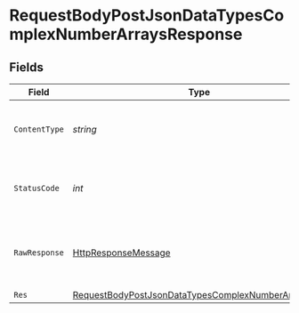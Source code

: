# RequestBodyPostJsonDataTypesComplexNumberArraysResponse


## Fields

| Field                                                                                                                               | Type                                                                                                                                | Required                                                                                                                            | Description                                                                                                                         |
| ----------------------------------------------------------------------------------------------------------------------------------- | ----------------------------------------------------------------------------------------------------------------------------------- | ----------------------------------------------------------------------------------------------------------------------------------- | ----------------------------------------------------------------------------------------------------------------------------------- |
| `ContentType`                                                                                                                       | *string*                                                                                                                            | :heavy_check_mark:                                                                                                                  | HTTP response content type for this operation                                                                                       |
| `StatusCode`                                                                                                                        | *int*                                                                                                                               | :heavy_check_mark:                                                                                                                  | HTTP response status code for this operation                                                                                        |
| `RawResponse`                                                                                                                       | [HttpResponseMessage](https://learn.microsoft.com/en-us/dotnet/api/system.net.http.httpresponsemessage?view=net-5.0)                | :heavy_check_mark:                                                                                                                  | Raw HTTP response; suitable for custom response parsing                                                                             |
| `Res`                                                                                                                               | [RequestBodyPostJsonDataTypesComplexNumberArraysRes](../../Models/Operations/RequestBodyPostJsonDataTypesComplexNumberArraysRes.md) | :heavy_minus_sign:                                                                                                                  | OK                                                                                                                                  |